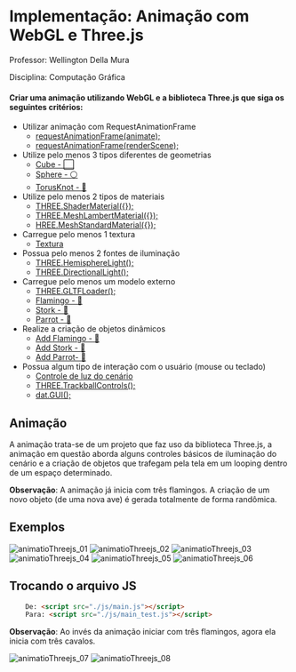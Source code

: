 # Implementação: Animação com WebGL e Three.js

<p>Professor: Wellington Della Mura</p>
<p>Disciplina: Computação Gráfica</p>

#### Criar uma animação utilizando WebGL e a biblioteca Three.js que siga os seguintes critérios:

- Utilizar animação com RequestAnimationFrame
    - [requestAnimationFrame(animate);](https://github.com/LuisFernandoBenatto/Computer-Graphics/blob/main/src/animation/js/main.js#L68)
    - [requestAnimationFrame(renderScene);](https://github.com/LuisFernandoBenatto/Computer-Graphics/blob/main/src/animation/js/main.js#L149) 
- Utilize pelo menos 3 tipos diferentes de geometrias
    - [Cube - ⬜](https://github.com/LuisFernandoBenatto/Computer-Graphics/blob/main/src/animation/js/main.js#L419L431)
    - [Sphere - ⚪](https://github.com/LuisFernandoBenatto/Computer-Graphics/blob/main/src/animation/js/main.js#L433L442)
    - [TorusKnot - 🥨](https://github.com/LuisFernandoBenatto/Computer-Graphics/blob/main/src/animation/js/main.js#L444L456)
- Utilize pelo menos 2 tipos de materiais
    - [THREE.ShaderMaterial({});](https://github.com/LuisFernandoBenatto/Computer-Graphics/blob/main/src/animation/js/main.js#L323)
    - [THREE.MeshLambertMaterial({});](https://github.com/LuisFernandoBenatto/Computer-Graphics/blob/main/src/animation/js/main.js#L343)
    - [HREE.MeshStandardMaterial({});](https://github.com/LuisFernandoBenatto/Computer-Graphics/blob/main/src/animation/js/main.js#L422)
- Carregue pelo menos 1 textura
    - [Textura](https://github.com/LuisFernandoBenatto/Computer-Graphics/blob/main/src/animation/js/main.js#L339L349)
- Possua pelo menos 2 fontes de iluminação
    - [THREE.HemisphereLight();](https://github.com/LuisFernandoBenatto/Computer-Graphics/blob/main/src/animation/js/main.js#L226L232)
    - [THREE.DirectionalLight();](https://github.com/LuisFernandoBenatto/Computer-Graphics/blob/main/src/animation/js/main.js#L239L261)
- Carregue pelo menos um modelo externo
    - [THREE.GLTFLoader();](https://github.com/LuisFernandoBenatto/Computer-Graphics/blob/main/src/animation/js/main.js#L351L362)
    - [Flamingo - 🦩](https://github.com/LuisFernandoBenatto/Computer-Graphics/blob/main/src/animation/js/main.js#L364L372)
    - [Stork - 🦤](https://github.com/LuisFernandoBenatto/Computer-Graphics/blob/main/src/animation/js/main.js#L374L382)
    - [Parrot - 🦜](https://github.com/LuisFernandoBenatto/Computer-Graphics/blob/main/src/animation/js/main.js#L384L392)
- Realize a criação de objetos dinâmicos  
    - [Add Flamingo - 🦩](https://github.com/LuisFernandoBenatto/Computer-Graphics/blob/main/src/animation/js/main.js#L101L104)
    - [Add Stork - 🦤](https://github.com/LuisFernandoBenatto/Computer-Graphics/blob/main/src/animation/js/main.js#L109L112)
    - [Add Parrot- 🦜](https://github.com/LuisFernandoBenatto/Computer-Graphics/blob/main/src/animation/js/main.js#L105L108)
- Possua algum tipo de interação com o usuário (mouse ou teclado)
    - [Controle de luz do cenário](https://github.com/LuisFernandoBenatto/Computer-Graphics/blob/main/src/animation/js/main.js#L93L100)
    - [THREE.TrackballControls();](https://github.com/LuisFernandoBenatto/Computer-Graphics/blob/main/src/animation/js/main.js#L306L313)
    - [dat.GUI();](https://github.com/LuisFernandoBenatto/Computer-Graphics/blob/main/src/animation/js/main.js#L126L135)



## Animação

A animação trata-se de um projeto que faz uso da biblioteca Three.js, a animação em questão aborda alguns controles básicos de iluminação do cenário e a criação de objetos que trafegam pela tela em um looping dentro de um espaço determinado.  

**Observação**: A animação já inicia com três flamingos. A criação de um novo objeto (de uma nova ave) é gerada totalmente de forma randômica. 
 
 
 ## Exemplos
 
![animatioThreejs_01](https://user-images.githubusercontent.com/49990149/188483152-ea1c9729-2d27-44f7-a9be-a300f343501b.png)
![animatioThreejs_02](https://user-images.githubusercontent.com/49990149/188483603-54661d4a-f9ce-4c26-a84b-3b999b0a6d86.png)
![animatioThreejs_03](https://user-images.githubusercontent.com/49990149/188484289-73e49c23-5c32-44cc-bc60-b8476bf5bbad.png)
![animatioThreejs_04](https://user-images.githubusercontent.com/49990149/188484349-07284dce-12eb-42ef-a11a-334c67b59a94.png)
![animatioThreejs_05](https://user-images.githubusercontent.com/49990149/188484395-66518fa0-2c43-4478-8eac-810c993258fe.png)
![animatioThreejs_06](https://user-images.githubusercontent.com/49990149/188484407-0a5f6e10-1558-4c21-a140-1417b5bf1e93.png)

## Trocando o arquivo JS
```html
    De: <script src="./js/main.js"></script>
    Para: <script src="./js/main_test.js"></script>
```
**Observação**: Ao invés da animação iniciar com três flamingos, agora ela inicia com três cavalos.

![animatioThreejs_07](https://user-images.githubusercontent.com/49990149/188491171-de099df8-7f3c-42a6-8ad7-1966b450f299.png)
![animatioThreejs_08](https://user-images.githubusercontent.com/49990149/188491214-87212bbc-55f4-49be-a62f-db1376201015.png)

